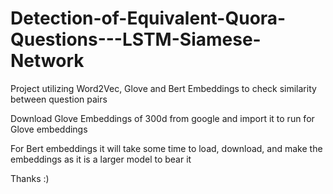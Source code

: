 # Detection-of-Equivalent-Quora-Questions---LSTM-Siamese-Network
Project utilizing Word2Vec, Glove and Bert Embeddings to check similarity between question pairs

Download Glove Embeddings of 300d from google and import it to run for Glove embeddings

For Bert embeddings it will take some time to load, download, and make the embeddings as it is a larger model to bear it

Thanks :)
